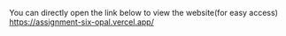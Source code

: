 You can directly open the link below to view the website(for easy access)
https://assignment-six-opal.vercel.app/
